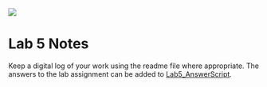 <img src="https://github.com/ee209-2020class/ee209-2020class.github.io/blob/master/ExtraInfo/logo.png">

# Lab 5 Notes

Keep a digital log of your work using the readme file where appropriate. The answers to the lab assignment can be added to [Lab5_AnswerScript](Lab5_AnswerScript.md).